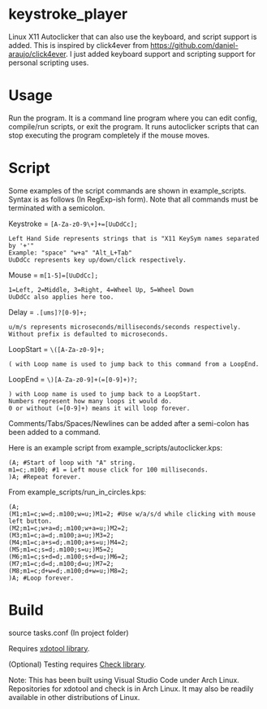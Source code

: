 # keystroke_player
Linux X11 Autoclicker that can also use the keyboard, and script support is added. This is inspired by click4ever from https://github.com/daniel-araujo/click4ever. I just added keyboard support and scripting support for personal scripting uses.
# Usage
Run the program. It is a command line program where you can edit config, compile/run scripts, or exit the program.
It runs autoclicker scripts that can stop executing the program completely if the mouse moves.
# Script
Some examples of the script commands are shown in example_scripts.
Syntax is as follows (In RegExp-ish form). Note that all commands must be terminated with a semicolon.

Keystroke = `[A-Za-z0-9\+]+=[UuDdCc];`
    
    Left Hand Side represents strings that is "X11 KeySym names separated by '+'"
    Example: "space" "w+a" "Alt_L+Tab"
    UuDdCc represents key up/down/click respectively.

Mouse = `m[1-5]=[UuDdCc];`

    1=Left, 2=Middle, 3=Right, 4=Wheel Up, 5=Wheel Down
    UuDdCc also applies here too.

Delay = `.[ums]?[0-9]+;`

    u/m/s represents microseconds/milliseconds/seconds respectively. 
    Without prefix is defaulted to microseconds.

LoopStart = `\([A-Za-z0-9]+;`

    ( with Loop name is used to jump back to this command from a LoopEnd.

LoopEnd = `\)[A-Za-z0-9]+(=[0-9]+)?;`

    ) with Loop name is used to jump back to a LoopStart.
    Numbers represent how many loops it would do.
    0 or without (=[0-9]+) means it will loop forever.

Comments/Tabs/Spaces/Newlines can be added after a semi-colon has been added to a command.

Here is an example script from example_scripts/autoclicker.kps:

    (A; #Start of loop with "A" string.
    m1=c;.m100; #1 = Left mouse click for 100 milliseconds.
    )A; #Repeat forever.
From example_scripts/run_in_circles.kps:

    (A;
    (M1;m1=c;w=d;.m100;w=u;)M1=2; #Use w/a/s/d while clicking with mouse left button.
    (M2;m1=c;w+a=d;.m100;w+a=u;)M2=2;
    (M3;m1=c;a=d;.m100;a=u;)M3=2;
    (M4;m1=c;a+s=d;.m100;a+s=u;)M4=2;
    (M5;m1=c;s=d;.m100;s=u;)M5=2;
    (M6;m1=c;s+d=d;.m100;s+d=u;)M6=2;
    (M7;m1=c;d=d;.m100;d=u;)M7=2;
    (M8;m1=c;d+w=d;.m100;d+w=u;)M8=2;
    )A; #Loop forever.

# Build
source tasks.conf (In project folder)

Requires [xdotool library](https://github.com/jordansissel/xdotool).

(Optional) Testing requires [Check library](https://github.com/libcheck/check).

Note: This has been built using Visual Studio Code under Arch Linux. Repositories for xdotool and check is in Arch Linux. It may also be readily available in other distributions of Linux.

